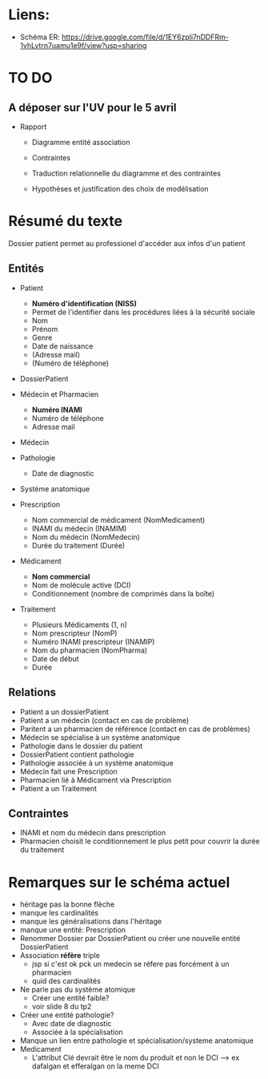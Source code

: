 
# Liens:

- Schéma ER: https://drive.google.com/file/d/1EY6zpli7nDDFRm-1vhLvtrn7uamu1e9f/view?usp=sharing

# TO DO
## A déposer sur l'UV pour le 5 avril

- Rapport
  - Diagramme entité association
  - Contraintes

  - Traduction relationnelle du diagramme et des contraintes

  - Hypothèses et justification des choix de modélisation

# Résumé du texte
Dossier patient permet au professionel d'accéder aux infos d'un patient
## Entités
- Patient
  - **Numéro d'identification (NISS)**
  - Permet de l'identifier dans les procédures liées à la sécurité sociale
  - Nom
  - Prénom
  - Genre
  - Date de naissance
  - (Adresse mail)
  - (Numéro de téléphone)

- DossierPatient

- Médecin et Pharmacien
  - **Numéro INAMI**
  - Numéro de téléphone
  - Adresse mail


- Médecin

- Pathologie
  - Date de diagnostic

- Système anatomique
- Prescription
  - Nom commercial de médicament (NomMedicament)
  - INAMI du médecin (INAMIM)
  - Nom du médecin (NomMedecin)
  - Durée du traitement (Durée)

- Médicament
  - **Nom commercial**
  - Nom de molécule active (DCI)
  - Conditionnement (nombre de comprimés dans la boîte)


- Traitement
  - Plusieurs Médicaments (1, n)
  - Nom prescripteur (NomP)
  - Numéro INAMI prescripteur (INAMIP)
  - Nom du pharmacien (NomPharma)
  - Date de début
  - Durée


## Relations
- Patient a un dossierPatient
- Patient a un médecin (contact en cas de problème)
- Paritent a un pharmacien de référence (contact en cas de problèmes)
- Médecin se spécialise à un système anatomique
- Pathologie dans le dossier du patient
- DossierPatient contient pathologie
- Pathologie associée à un système anatomique
- Médecin fait une Prescription
- Pharmacien lié à Médicament via Prescription
- Patient a un Traitement
## Contraintes 
- INAMI et nom du médecin dans prescription
- Pharmacien choisit le conditionnement le plus petit pour couvrir la durée du traitement


# Remarques sur le schéma actuel
- héritage pas la bonne flèche
- manque les cardinalités
- manque les généralisations dans l'héritage
- manque une entité: Prescription
- Renommer Dossier par DossierPatient ou créer une nouvelle entité DossierPatient
- Association **réfère** triple
  - jsp si c'est ok pck un medecin se réfere pas forcément à un pharmacien
  - quid des cardinalités
- Ne parle pas du système atomique
  - Créer une entité faible?
  - voir slide 8 du tp2
- Créer une entité pathologie?
  - Avec date de diagnostic
  - Associée à la spécialisation
- Manque un lien entre pathologie et spécialisation/systeme anatomique
- Medicament
  - L'attribut Clé devrait être le nom du produit et non le DCI --> ex dafalgan et efferalgan on la meme DCI





